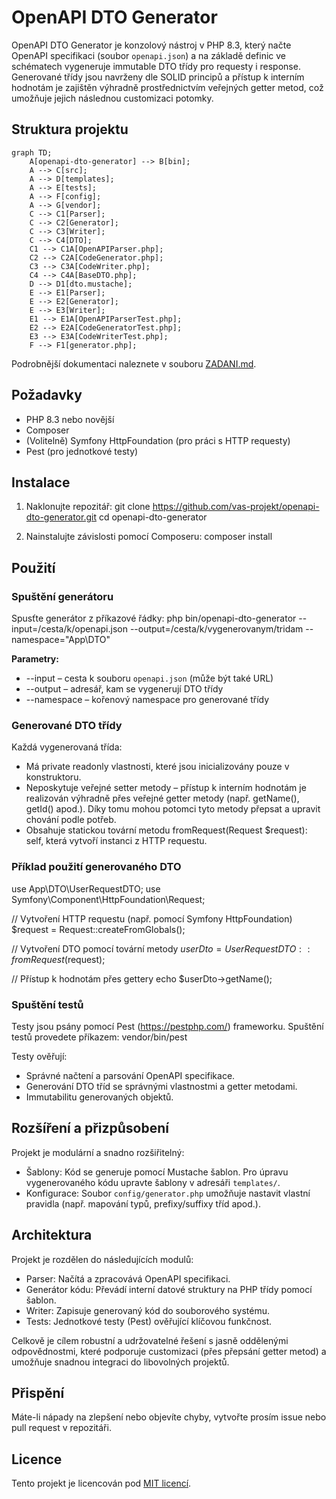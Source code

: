 # OpenAPI DTO Generator

OpenAPI DTO Generator je konzolový nástroj v PHP 8.3, který načte OpenAPI specifikaci (soubor `openapi.json`) a na základě definic ve schématech vygeneruje immutable DTO třídy pro requesty i response. Generované třídy jsou navrženy dle SOLID principů a přístup k interním hodnotám je zajištěn výhradně prostřednictvím veřejných getter metod, což umožňuje jejich následnou customizaci potomky.

## Struktura projektu

```mermaid
graph TD;
    A[openapi-dto-generator] --> B[bin];
    A --> C[src];
    A --> D[templates];
    A --> E[tests];
    A --> F[config];
    A --> G[vendor];
    C --> C1[Parser];
    C --> C2[Generator];
    C --> C3[Writer];
    C --> C4[DTO];
    C1 --> C1A[OpenAPIParser.php];
    C2 --> C2A[CodeGenerator.php];
    C3 --> C3A[CodeWriter.php];
    C4 --> C4A[BaseDTO.php];
    D --> D1[dto.mustache];
    E --> E1[Parser];
    E --> E2[Generator];
    E --> E3[Writer];
    E1 --> E1A[OpenAPIParserTest.php];
    E2 --> E2A[CodeGeneratorTest.php];
    E3 --> E3A[CodeWriterTest.php];
    F --> F1[generator.php];
```

Podrobnější dokumentaci naleznete v souboru [ZADANI.md](ZADANI.md).

## Požadavky

- PHP 8.3 nebo novější
- Composer
- (Volitelně) Symfony HttpFoundation (pro práci s HTTP requesty)
- Pest (pro jednotkové testy)

## Instalace

1. Naklonujte repozitář:
   git clone https://github.com/vas-projekt/openapi-dto-generator.git
   cd openapi-dto-generator

2. Nainstalujte závislosti pomocí Composeru:
   composer install

## Použití

### Spuštění generátoru

Spusťte generátor z příkazové řádky:
php bin/openapi-dto-generator --input=/cesta/k/openapi.json --output=/cesta/k/vygenerovanym/tridam --namespace="App\DTO"

**Parametry:**

- --input – cesta k souboru `openapi.json` (může být také URL)
- --output – adresář, kam se vygenerují DTO třídy
- --namespace – kořenový namespace pro generované třídy

### Generované DTO třídy

Každá vygenerovaná třída:
- Má private readonly vlastnosti, které jsou inicializovány pouze v konstruktoru.
- Neposkytuje veřejné setter metody – přístup k interním hodnotám je realizován výhradně přes veřejné getter metody (např. getName(), getId() apod.). Díky tomu mohou potomci tyto metody přepsat a upravit chování podle potřeb.
- Obsahuje statickou tovární metodu fromRequest(Request $request): self, která vytvoří instanci z HTTP requestu.

### Příklad použití generovaného DTO

use App\DTO\UserRequestDTO;
use Symfony\Component\HttpFoundation\Request;

// Vytvoření HTTP requestu (např. pomocí Symfony HttpFoundation)
$request = Request::createFromGlobals();

// Vytvoření DTO pomocí tovární metody
$userDto = UserRequestDTO::fromRequest($request);

// Přístup k hodnotám přes gettery
echo $userDto->getName();

### Spuštění testů

Testy jsou psány pomocí Pest (https://pestphp.com/) frameworku. Spuštění testů provedete příkazem:
vendor/bin/pest

Testy ověřují:
- Správné načtení a parsování OpenAPI specifikace.
- Generování DTO tříd se správnými vlastnostmi a getter metodami.
- Immutabilitu generovaných objektů.

## Rozšíření a přizpůsobení

Projekt je modulární a snadno rozšiřitelný:
- Šablony: Kód se generuje pomocí Mustache šablon. Pro úpravu vygenerovaného kódu upravte šablony v adresáři `templates/`.
- Konfigurace: Soubor `config/generator.php` umožňuje nastavit vlastní pravidla (např. mapování typů, prefixy/suffixy tříd apod.).

## Architektura

Projekt je rozdělen do následujících modulů:
- Parser: Načítá a zpracovává OpenAPI specifikaci.
- Generátor kódu: Převádí interní datové struktury na PHP třídy pomocí šablon.
- Writer: Zapisuje generovaný kód do souborového systému.
- Tests: Jednotkové testy (Pest) ověřující klíčovou funkčnost.

Celkově je cílem robustní a udržovatelné řešení s jasně oddělenými odpovědnostmi, které podporuje customizaci (přes přepsání getter metod) a umožňuje snadnou integraci do libovolných projektů.

## Přispění

Máte-li nápady na zlepšení nebo objevíte chyby, vytvořte prosím issue nebo pull request v repozitáři.

## Licence

Tento projekt je licencován pod [MIT licencí](LICENSE).
